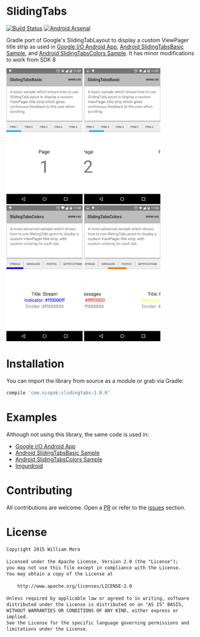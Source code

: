 # SlidingTabs
[![Build Status](https://travis-ci.org/nispok/slidingtabs.svg?branch=master)](https://travis-ci.org/nispok/slidingtabs) [![Android Arsenal](https://img.shields.io/badge/Android%20Arsenal-SlidingTabs-brightgreen.svg?style=flat)](https://android-arsenal.com/details/1/1253)

Gradle port of Google's SlidingTabLayout to display a custom ViewPager title strip as used in
[Google I/O Android App](https://github.com/google/iosched),
[Android SlidingTabsBasic Sample](https://github.com/googlesamples/android-SlidingTabsBasic/), and
[Android SlidingTabsColors Sample](https://github.com/googlesamples/android-SlidingTabsColors/). It
has minor modifications to work from SDK 8

<img src="./art/screenshot_1.png" width=200 height=355 />
<img src="./art/screenshot_2.png" width=200 height=355 />
<img src="./art/screenshot_3.png" width=200 height=355 />
<img src="./art/screenshot_4.png" width=200 height=355 />

# Installation
You can import the library from source as a module or grab via Gradle:

 ```groovy
 compile 'com.nispok:slidingtabs:1.0.0'
 ```

# Examples
Although not using this library, the same code is used in:
* [Google I/O Android App](https://github.com/google/iosched)
* [Android SlidingTabsBasic Sample](https://github.com/googlesamples/android-SlidingTabsBasic/)
* [Android SlidingTabsColors Sample](https://github.com/googlesamples/android-SlidingTabsColors/)
* [Imgurdroid](https://github.com/nispok/imgurdroid)

# Contributing
All contributions are welcome. Open a [PR](https://github.com/nispok/slidingtabs/pulls) or refer to
the [issues](https://github.com/nispok/slidingtabs/issues) section.

# License
    Copyright 2015 William Mora

    Licensed under the Apache License, Version 2.0 (the "License");
    you may not use this file except in compliance with the License.
    You may obtain a copy of the License at

        http://www.apache.org/licenses/LICENSE-2.0

    Unless required by applicable law or agreed to in writing, software
    distributed under the License is distributed on an "AS IS" BASIS,
    WITHOUT WARRANTIES OR CONDITIONS OF ANY KIND, either express or implied.
    See the License for the specific language governing permissions and
    limitations under the License.
